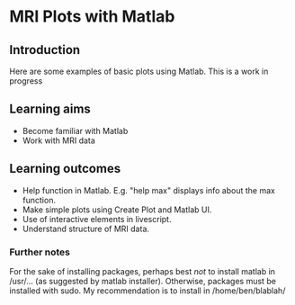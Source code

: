 # MRI Plots with Matlab

## Introduction

Here are some examples of basic plots using Matlab. 
This is a work in progress

## Learning aims

* Become familiar with Matlab 
* Work with MRI data

## Learning outcomes

* Help function in Matlab. E.g. "help max" displays info about the max function.
* Make simple plots using Create Plot and Matlab UI.
* Use of interactive elements in livescript.
* Understand structure of MRI data.

### Further notes

For the sake of installing packages, perhaps best *not* to install matlab in /usr/... (as suggested by matlab installer). Otherwise, packages must be installed with sudo. My recommendation is to install in /home/ben/blablah/
